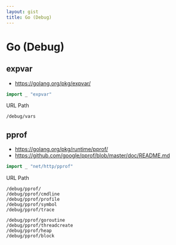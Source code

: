 ```yaml
---
layout: gist
title: Go (Debug)
---
```


# Go (Debug)

## expvar

- <https://golang.org/pkg/expvar/>

```go
import _ "expvar"
```

URL Path
```
/debug/vars
```

## pprof

- <https://golang.org/pkg/runtime/pprof/>
- <https://github.com/google/pprof/blob/master/doc/README.md>

```go
import _ "net/http/pprof"
```

URL Path
```
/debug/pprof/
/debug/pprof/cmdline
/debug/pprof/profile
/debug/pprof/symbol
/debug/pprof/trace

/debug/pprof/goroutine
/debug/pprof/threadcreate
/debug/pprof/heap
/debug/pprof/block
```